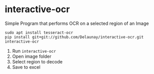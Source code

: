 interactive-ocr
===============

Simple Program that performs OCR on a selected region of an Image

    sudo apt install tesseract-ocr
    pip install git+git://github.com/Delaunay/interactive-ocr.git
    interactive-ocr
  

1. Run `interactive-ocr`
2. Open image folder
3. Select region to decode
4. Save to excel

